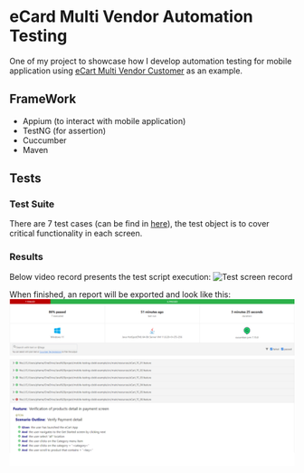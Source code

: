 # eCard Multi Vendor Automation Testing
One of my project to showcase how I develop automation testing for mobile application using [eCart Multi Vendor Customer](https://play.google.com/store/apps/details?id=wrteam.multivendor.customer) as an example.

## FrameWork
- Appium (to interact with mobile application)
- TestNG (for assertion)
- Cuccumber
- Maven

## Tests
### Test Suite
There are 7 test cases (can be find in [here](test-case.md)), the test object is to cover critical functionality in each screen.

### Results
Below video record presents the test script execution:
![Test screen record](demo-run.gif)

When finished, an report will be exported and look like this: 
![Report screen shot](sample-report-screenshot.png)
